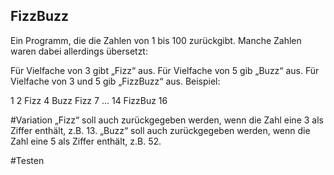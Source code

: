 ## FizzBuzz

Ein Programm, die die Zahlen von 1 bis 100 zurückgibt. Manche Zahlen waren dabei allerdings übersetzt:

Für Vielfache von 3 gibt „Fizz“ aus.
Für Vielfache von 5 gib „Buzz“ aus.
Für Vielfache von 3 und 5 gib „FizzBuzz“ aus.
Beispiel:

1
2
Fizz
4
Buzz
Fizz
7
...
14
FizzBuz
16

#Variation
„Fizz“ soll auch zurückgegeben werden, wenn die Zahl eine 3 als Ziffer enthält, z.B. 13. „Buzz“ soll auch zurückgegeben werden, wenn die Zahl eine 5 als Ziffer enthält, z.B. 52.

#Testen
